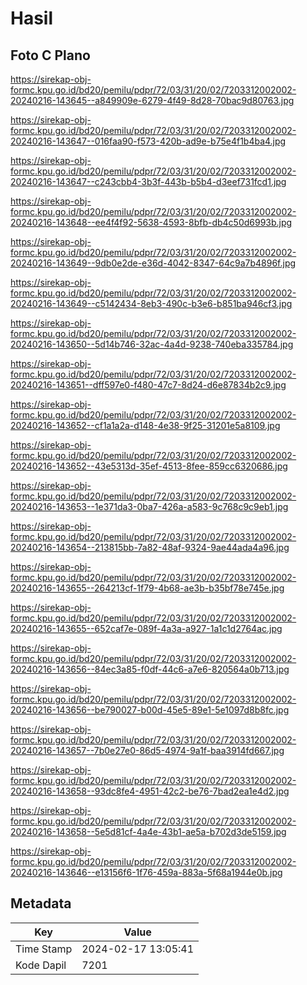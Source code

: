 # Hasil

## Foto C Plano

https://sirekap-obj-formc.kpu.go.id/bd20/pemilu/pdpr/72/03/31/20/02/7203312002002-20240216-143645--a849909e-6279-4f49-8d28-70bac9d80763.jpg

https://sirekap-obj-formc.kpu.go.id/bd20/pemilu/pdpr/72/03/31/20/02/7203312002002-20240216-143647--016faa90-f573-420b-ad9e-b75e4f1b4ba4.jpg

https://sirekap-obj-formc.kpu.go.id/bd20/pemilu/pdpr/72/03/31/20/02/7203312002002-20240216-143647--c243cbb4-3b3f-443b-b5b4-d3eef731fcd1.jpg

https://sirekap-obj-formc.kpu.go.id/bd20/pemilu/pdpr/72/03/31/20/02/7203312002002-20240216-143648--ee4f4f92-5638-4593-8bfb-db4c50d6993b.jpg

https://sirekap-obj-formc.kpu.go.id/bd20/pemilu/pdpr/72/03/31/20/02/7203312002002-20240216-143649--9db0e2de-e36d-4042-8347-64c9a7b4896f.jpg

https://sirekap-obj-formc.kpu.go.id/bd20/pemilu/pdpr/72/03/31/20/02/7203312002002-20240216-143649--c5142434-8eb3-490c-b3e6-b851ba946cf3.jpg

https://sirekap-obj-formc.kpu.go.id/bd20/pemilu/pdpr/72/03/31/20/02/7203312002002-20240216-143650--5d14b746-32ac-4a4d-9238-740eba335784.jpg

https://sirekap-obj-formc.kpu.go.id/bd20/pemilu/pdpr/72/03/31/20/02/7203312002002-20240216-143651--dff597e0-f480-47c7-8d24-d6e87834b2c9.jpg

https://sirekap-obj-formc.kpu.go.id/bd20/pemilu/pdpr/72/03/31/20/02/7203312002002-20240216-143652--cf1a1a2a-d148-4e38-9f25-31201e5a8109.jpg

https://sirekap-obj-formc.kpu.go.id/bd20/pemilu/pdpr/72/03/31/20/02/7203312002002-20240216-143652--43e5313d-35ef-4513-8fee-859cc6320686.jpg

https://sirekap-obj-formc.kpu.go.id/bd20/pemilu/pdpr/72/03/31/20/02/7203312002002-20240216-143653--1e371da3-0ba7-426a-a583-9c768c9c9eb1.jpg

https://sirekap-obj-formc.kpu.go.id/bd20/pemilu/pdpr/72/03/31/20/02/7203312002002-20240216-143654--213815bb-7a82-48af-9324-9ae44ada4a96.jpg

https://sirekap-obj-formc.kpu.go.id/bd20/pemilu/pdpr/72/03/31/20/02/7203312002002-20240216-143655--264213cf-1f79-4b68-ae3b-b35bf78e745e.jpg

https://sirekap-obj-formc.kpu.go.id/bd20/pemilu/pdpr/72/03/31/20/02/7203312002002-20240216-143655--652caf7e-089f-4a3a-a927-1a1c1d2764ac.jpg

https://sirekap-obj-formc.kpu.go.id/bd20/pemilu/pdpr/72/03/31/20/02/7203312002002-20240216-143656--84ec3a85-f0df-44c6-a7e6-820564a0b713.jpg

https://sirekap-obj-formc.kpu.go.id/bd20/pemilu/pdpr/72/03/31/20/02/7203312002002-20240216-143656--be790027-b00d-45e5-89e1-5e1097d8b8fc.jpg

https://sirekap-obj-formc.kpu.go.id/bd20/pemilu/pdpr/72/03/31/20/02/7203312002002-20240216-143657--7b0e27e0-86d5-4974-9a1f-baa3914fd667.jpg

https://sirekap-obj-formc.kpu.go.id/bd20/pemilu/pdpr/72/03/31/20/02/7203312002002-20240216-143658--93dc8fe4-4951-42c2-be76-7bad2ea1e4d2.jpg

https://sirekap-obj-formc.kpu.go.id/bd20/pemilu/pdpr/72/03/31/20/02/7203312002002-20240216-143658--5e5d81cf-4a4e-43b1-ae5a-b702d3de5159.jpg

https://sirekap-obj-formc.kpu.go.id/bd20/pemilu/pdpr/72/03/31/20/02/7203312002002-20240216-143646--e13156f6-1f76-459a-883a-5f68a1944e0b.jpg


## Metadata

| Key        | Value               |
| ---------- | ------------------- |
| Time Stamp | 2024-02-17 13:05:41 |
| Kode Dapil | 7201                |



